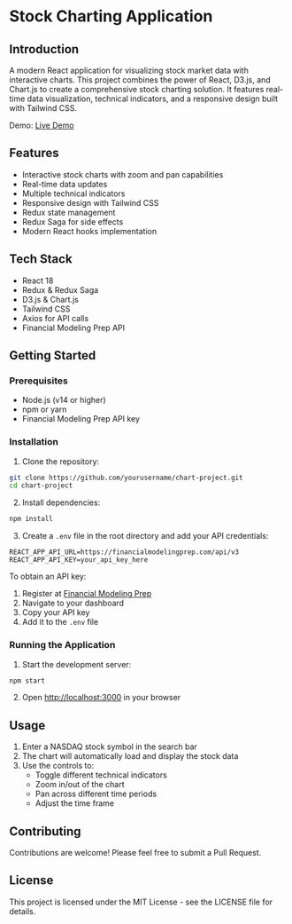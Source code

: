 # Stock Charting Application

## Introduction

A modern React application for visualizing stock market data with interactive charts. This project combines the power of React, D3.js, and Chart.js to create a comprehensive stock charting solution. It features real-time data visualization, technical indicators, and a responsive design built with Tailwind CSS.

Demo: [Live Demo](https://chart-project-cyan.vercel.app)

## Features

- Interactive stock charts with zoom and pan capabilities
- Real-time data updates
- Multiple technical indicators
- Responsive design with Tailwind CSS
- Redux state management
- Redux Saga for side effects
- Modern React hooks implementation

## Tech Stack

- React 18
- Redux & Redux Saga
- D3.js & Chart.js
- Tailwind CSS
- Axios for API calls
- Financial Modeling Prep API

## Getting Started

### Prerequisites

- Node.js (v14 or higher)
- npm or yarn
- Financial Modeling Prep API key

### Installation

1. Clone the repository:

```bash
git clone https://github.com/yourusername/chart-project.git
cd chart-project
```

2. Install dependencies:

```bash
npm install
```

3. Create a `.env` file in the root directory and add your API credentials:

```env
REACT_APP_API_URL=https://financialmodelingprep.com/api/v3
REACT_APP_API_KEY=your_api_key_here
```

To obtain an API key:

1. Register at [Financial Modeling Prep](https://site.financialmodelingprep.com/)
2. Navigate to your dashboard
3. Copy your API key
4. Add it to the `.env` file

### Running the Application

1. Start the development server:

```bash
npm start
```

2. Open [http://localhost:3000](http://localhost:3000) in your browser

## Usage

1. Enter a NASDAQ stock symbol in the search bar
2. The chart will automatically load and display the stock data
3. Use the controls to:
   - Toggle different technical indicators
   - Zoom in/out of the chart
   - Pan across different time periods
   - Adjust the time frame

## Contributing

Contributions are welcome! Please feel free to submit a Pull Request.

## License

This project is licensed under the MIT License - see the LICENSE file for details.
